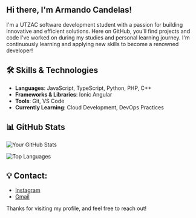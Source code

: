 ## Hi there, I'm Armando Candelas!

I'm a UTZAC software development student with a passion for building innovative and efficient solutions. Here on GitHub, you'll find projects and code I've worked on during my studies and personal learning journey. I'm continuously learning and applying new skills to become a renowned developer!

## 🛠️ Skills & Technologies
- **Languages**: JavaScript, TypeScript, Python, PHP, C++
- **Frameworks & Libraries**: Ionic Angular
- **Tools**: Git, VS Code
- **Currently Learning**: Cloud Development, DevOps Practices

## 📊 GitHub Stats
![Your GitHub Stats](https://github-readme-stats.vercel.app/api?username=Armandiux2324&show_icons=true&theme=radical)

![Top Languages](https://github-readme-stats.vercel.app/api/top-langs/?username=Armandiux2324&layout=compact&theme=radical)

## 💡 Contact:
- [Instagram](https://www.instagram.com/armandiux.2005/profilecard/?igsh=emRzdjZuam0xOGpw)
- [Gmail](armanditojr2005@gmail.com)

Thanks for visiting my profile, and feel free to reach out!
